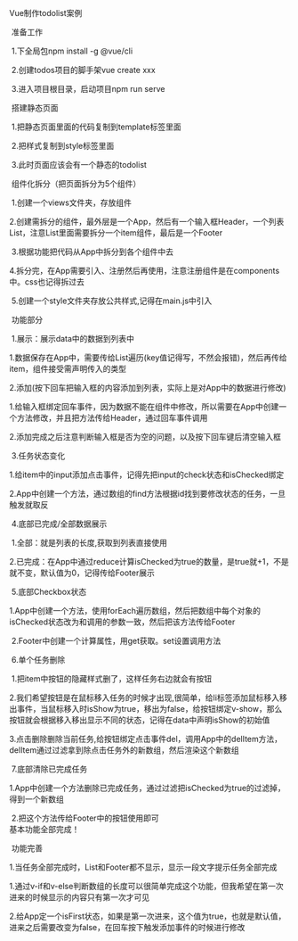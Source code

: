 Vue制作todolist案例

​	准备工作

​    		1.下全局包npm install -g @vue/cli

​    		2.创建todos项目的脚手架vue create xxx

​    		3.进入项目根目录，启动项目npm run serve



​	搭建静态页面

​    		1.把静态页面里面的代码复制到template标签里面

​    		2.把样式复制到style标签里面

​    		3.此时页面应该会有一个静态的todolist



​	组件化拆分（把页面拆分为5个组件）

​    		1.创建一个views文件夹，存放组件

​    		2.创建需拆分的组件，最外层是一个App，然后有一个输入框Header，一个列表List，注意List里面需要拆分一个item组件，最后是一个Footer

​    		3.根据功能把代码从App中拆分到各个组件中去

​    		4.拆分完，在App需要引入、注册然后再使用，注意注册组件是在components中。css也记得拆过去

​    		5.创建一个style文件夹存放公共样式,记得在main.js中引入



​	功能部分

​    		1.展示：展示data中的数据到列表中

​        			1.数据保存在App中，需要传给List遍历(key值记得写，不然会报错)，然后再传给item，组件接受需声明传入的类型

​    		2.添加(按下回车把输入框的内容添加到列表，实际上是对App中的数据进行修改)

​        			1.给输入框绑定回车事件，因为数据不能在组件中修改，所以需要在App中创建一个方法修改，并且把方法传给Header，通过回车事件调用

​        			2.添加完成之后注意判断输入框是否为空的问题，以及按下回车键后清空输入框

​    		3.任务状态变化

​        			1.给item中的input添加点击事件，记得先把input的check状态和isChecked绑定

​        			2.App中创建一个方法，通过数组的find方法根据id找到要修改状态的任务，一旦触发就取反

​    		4.底部已完成/全部数据展示

​        			1.全部：就是列表的长度,获取到列表直接使用

​        			2.已完成：在App中通过reduce计算isChecked为true的数量，是true就+1，不是就不变，默认值为0，记得传给Footer展示

​    		5.底部Checkbox状态

​        			1.App中创建一个方法，使用forEach遍历数组，然后把数组中每个对象的isChecked状态改为和调用的参数一致，然后把该方法传给Footer

​        			2.Footer中创建一个计算属性，用get获取。set设置调用方法

​    		6.单个任务删除

​        			1.把item中按钮的隐藏样式删了，这样任务右边就会有按钮

​        			2.我们希望按钮是在鼠标移入任务的时候才出现,很简单，给li标签添加鼠标移入移出事件，当鼠标移入时isShow为true，移出为false，给按钮绑定v-show，那么按钮就会根据移入移出显示不同的状态，记得在data中声明isShow的初始值

​        			3.点击删除删除当前任务,给按钮绑定点击事件del，调用App中的delItem方法，delItem通过过滤拿到除点击任务外的新数组，然后渲染这个新数组

​    		7.底部清除已完成任务

​        			1.App中创建一个方法删除已完成任务，通过过滤把isChecked为true的过滤掉，得到一个新数组

​        			2.把这个方法传给Footer中的按钮使用即可
​    
基本功能全部完成！

​	功能完善

​    		1.当任务全部完成时，List和Footer都不显示，显示一段文字提示任务全部完成

​        			1.通过v-if和v-else判断数组的长度可以很简单完成这个功能，但我希望在第一次进来的时候显示的内容只有第一次才可见

​        			2.给App定一个isFirst状态，如果是第一次进来，这个值为true，也就是默认值，进来之后需要改变为false，在回车按下触发添加事件的时候进行修改    